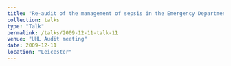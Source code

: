 ```yaml
---
title: "Re-audit of the management of sepsis in the Emergency Department"
collection: talks
type: "Talk"
permalink: /talks/2009-12-11-talk-11
venue: "UHL Audit meeting"
date: 2009-12-11
location: "Leicester"
---
```

